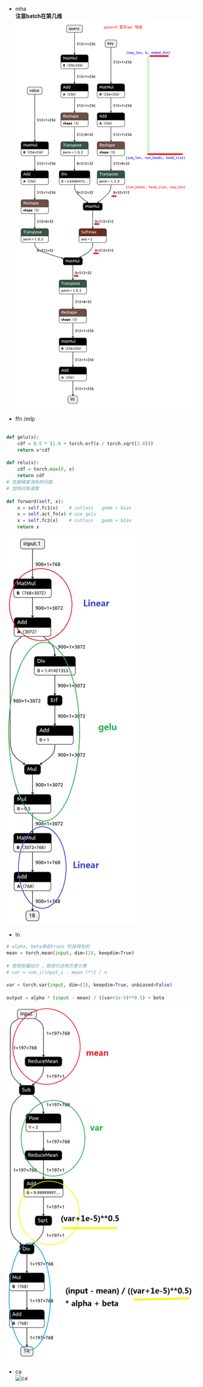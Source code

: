 
+ mha     
**注意batch在第几维**         
![mha](pt_self_atten.png)     

+ ffn /mlp
```py

def gelu(x):
    cdf = 0.5 * (1.0 + torch.erf(x / torch.sqrt(2.0)))
    return x*cdf

def relu(x):
    cdf = torch.max(0, x) 
    return cdf
# 克服梯度消失的问题
# 加快训练速度

def forward(self, x):
    x = self.fc1(x)    # cutlass   gemm + bias 
    x = self.act_fn(x) # use gelu  
    x = self.fc2(x)    # cutlass   gemm + bias 
    return x
```   
![ffn](ffn-use-gelu.png)

+ ln
```py
# alpha, beta来自train 阶段得到的    
mean = torch.mean(input, dim=(2), keepdim=True)

# 使用有偏估计 ，即进行总体方差计算     
# var = sum_i(input_i - mean )**2 / n

var = torch.var(input, dim=(2), keepdim=True, unbiased=False)
 
output = alpha * (input - mean) / ((var+1e-5)**0.5) + beta
```
![ln](ln.png)

+ ca     
![ca](ca.png)
